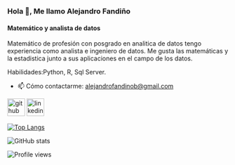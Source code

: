 ### Hola 👋, Me llamo Alejandro Fandiño
#### Matemático y analista de datos

Matemático de profesión con posgrado en analitica de datos tengo experiencia como analista e ingeniero de datos. Me gusta las matemáticas y la estadistica junto a sus aplicaciones en el campo de los datos.



Habilidades:Python, R, Sql Server.

- 📫 Cómo contactarme: alejandrofandinob@gmail.com 


[<img src='https://cdn.jsdelivr.net/npm/simple-icons@3.0.1/icons/github.svg' alt='github' height='40'>](https://github.com/AlejandroFandinoB)  [<img src='https://cdn.jsdelivr.net/npm/simple-icons@3.0.1/icons/linkedin.svg' alt='linkedin' height='40'>](https://www.linkedin.com/in/alejandro-fandiño-050a77201)  

[![Top Langs](https://github-readme-stats.vercel.app/api/top-langs/?username=AlejandroFandinoB)](https://github.com/anuraghazra/github-readme-stats)

![GitHub stats](https://github-readme-stats.vercel.app/api?username=AlejandroFandinoB&show_icons=true)  

![Profile views](https://gpvc.arturio.dev/AlejandroFandinoB)  
